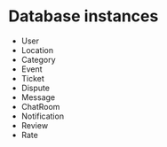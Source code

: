 # Database instances

- User
- Location
- Category
- Event
- Ticket
- Dispute
- Message
- ChatRoom
- Notification
- Review
- Rate
